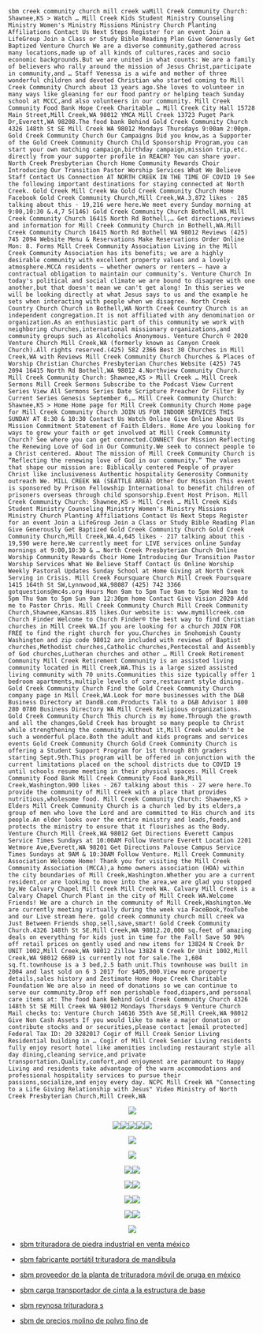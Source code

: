 
```
sbm creek community church mill creek waMill Creek Community Church: Shawnee,KS > Watch … Mill Creek Kids Student Ministry Counseling Ministry Women's Ministry Missions Ministry Church Planting Affiliations Contact Us Next Steps Register for an event Join a LifeGroup Join a Class or Study Bible Reading Plan Give Generously Get Baptized Venture Church We are a diverse community,gathered across many locations,made up of all kinds of cultures,races and socio economic backgrounds.But we are united in what counts: We are a family of believers who rally around the mission of Jesus Christ,participate in community,and … Staff Venessa is a wife and mother of three wonderful children and devoted Christian who started coming to Mill Creek Community Church about 13 years ago.She loves to volunteer in many ways like gleaning for our food pantry or helping teach Sunday school at MCCC,and also volunteers in our community. Mill Creek Community Food Bank Hope Creek Charitable … Mill Creek City Hall 15728 Main Street,Mill Creek,WA 98012 YMCA Mill Creek 13723 Puget Park Dr,Everett,WA 98208.The food bank Behind Gold Creek Community Church 4326 148th St SE Mill Creek WA 98012 Mondays Thursdays 9:00am 2:00pm. Gold Creek Community Church Our Campaigns Did you know,as a Supporter of the Gold Creek Community Church Child Sponsorship Program,you can start your own matching campaign,birthday campaign,mission trip,etc. directly from your supporter profile in REACH? You can share your. North Creek Presbyterian Church Home Community Rewards Choir Introducing Our Transition Pastor Worship Services What We Believe Staff Contact Us Connection AT NORTH CREEK IN THE TIME OF COVID 19 See the following important destinations for staying connected at North Creek. Gold Creek Mill Creek Wa Gold Creek Community Church Home Facebook Gold Creek Community Church,Mill Creek,WA.3,872 likes · 285 talking about this · 19,216 were here.We meet every Sunday morning at 9:00,10:30 &.4,7 5(146) Gold Creek Community Church Bothell,WA Mill Creek Community Church 16415 North Rd Bothell,… Get directions,reviews and information for Mill Creek Community Church in Bothell,WA.Mill Creek Community Church 16415 North Rd Bothell WA 98012 Reviews (425) 745 2094 Website Menu & Reservations Make Reservations Order Online Mon: 8. Forms Mill Creek Community Association Living in the Mill Creek Community Association has its benefits; we are a highly desirable community with excellent property values and a lovely atmosphere.MCCA residents — whether owners or renters — have a contractual obligation to maintain our community’s. Venture Church In today's political and social climate we are bound to disagree with one another,but that doesn't mean we can't get along! In this series we will be looking directly at what Jesus says to us and the example he sets when interacting with people when we disagree. North Creek Country Church Church in Bothell,WA North Creek Country Church is an independent congregation.It is not affiliated with any denomination or organization.As an enthusiastic part of this community we work with neighboring churches,international missionary organizations,and community groups such as Alcoholics Anonymous. Venture Church © 2020 Venture Church Mill Creek,WA (formerly known as Canyon Creek Church).All rights reserved.(425) 582 2366 Best 30 Churches in Mill Creek,WA with Reviews Mill Creek Community Church Churches & Places of Worship Christian Churches Presbyterian Churches Website (425) 745 2094 16415 North Rd Bothell,WA 98012 4.Northview Community Church. Mill Creek Community Church: Shawnee,KS > Mill Creek … Mill Creek Sermons Mill Creek Sermons Subscribe to the Podcast View Current Series View All Sermons Series Date Scripture Preacher Or Filter By Current Series Genesis September 6,… Mill Creek Community Church: Shawnee,KS > Home Home page for Mill Creek Community Church Home page for Mill Creek Community Church JOIN US FOR INDOOR SERVICES THIS SUNDAY AT 8:30 & 10:30 Contact Us Watch Online Give Online About Us Mission Commitment Statement of Faith Elders. Home Are you looking for ways to grow your faith or get involved at Mill Creek Community Church? See where you can get connected.CONNECT Our Mission Reflecting the Renewing Love of God in Our Community.We seek to connect people to a Christ centered. About The mission of Mill Creek Community Church is “Reflecting the renewing love of God in our community.” The values that shape our mission are: Biblically centered People of prayer Christ like inclusiveness Authentic hospitality Generosity Community outreach We. MILL CREEK WA (SEATTLE AREA) Other Our Mission This event is sponsored by Prison Fellowship International to benefit children of prisoners overseas through child sponsorship.Event Host Prison. Mill Creek Community Church: Shawnee,KS > Mill Creek … Mill Creek Kids Student Ministry Counseling Ministry Women's Ministry Missions Ministry Church Planting Affiliations Contact Us Next Steps Register for an event Join a LifeGroup Join a Class or Study Bible Reading Plan Give Generously Get Baptized Gold Creek Community Church Gold Creek Community Church,Mill Creek,WA.4,645 likes · 217 talking about this · 19,590 were here.We currently meet for LIVE services online Sunday mornings at 9:00,10:30 & … North Creek Presbyterian Church Online Worship Community Rewards Choir Home Introducing Our Transition Pastor Worship Services What We Believe Staff Contact Us Online Worship Weekly Pastoral Updates Sunday School at Home Giving at North Creek Serving in Crisis. Mill Creek Foursquare Church Mill Creek Foursquare 1415 164th St SW,Lynnwood,WA,98087 (425) 742 3366 gotquestions@mc4s.org Hours Mon 9am to 5pm Tue 9am to 5pm Wed 9am to 5pm Thu 9am to 5pm Sun 9am 12:30pm home Contact Give Vision 2020 Add me to Pastor Chris. Mill Creek Community Church Mill Creek Community Church,Shawnee,Kansas.835 likes.Our website is: www.mymillcreek.com Church Finder Welcome to Church Finder® the best way to find Christian churches in Mill Creek WA.If you are looking for a church JOIN FOR FREE to find the right church for you.Churches in Snohomish County Washington and zip code 98012 are included with reviews of Baptist churches,Methodist churches,Catholic churches,Pentecostal and Assembly of God churches,Lutheran churches and other … Mill Creek Retirement Community Mill Creek Retirement Commnunity is an assisted living community located in Mill Creek,WA.This is a large sized assisted living community with 70 units.Communities this size typically offer 1 bedroom apartments,multiple levels of care,restaurant style dining. Gold Creek Community Church Find the Gold Creek Community Church company page in Mill Creek,WA.Look for more businesses with the D&B Business Directory at DandB.com.Products Talk to a D&B Advisor 1 800 280 0780 Business Directory WA Mill Creek Religious organizations. Gold Creek Community Church This church is my home.Through the growth and all the changes,Gold Creek has brought so many people to Christ while strengthening the community.Without it,Mill Creek wouldn't be such a wonderful place.Both the adult and kids programs and services events Gold Creek Community Church Gold Creek Community Church is offering a Student Support Program for 1st through 8th graders starting Sept.9th.This program will be offered in conjunction with the current limitations placed on the school districts due to COVID 19 until schools resume meeting in their physical spaces. Mill Creek Community Food Bank Mill Creek Community Food Bank,Mill Creek,Washington.900 likes · 267 talking about this · 27 were here.To provide the community of Mill Creek with a place that provides nutritious,wholesome food. Mill Creek Community Church: Shawnee,KS > Elders Mill Creek Community Church is a church led by its elders,a group of men who love the Lord and are committed to His church and its people.An elder looks over the entire ministry and leads,feeds,and protects the ministry to ensure that it flourishes as the Body. Venture Church Mill Creek,WA 98012 Get Directions Everett Campus Service Times Sundays at 10:00AM Follow Venture Everett Location 2201 Wetmore Ave,Everett,WA 98201 Get Directions Palouse Campus Service Times Sundays at 9AM & 10:30AM Follow Venture. Mill Creek Community Association Welcome Home! Thank you for visiting the Mill Creek Community Association (MCCA),a home owners association (HOA) within the city boundaries of Mill Creek,Washington.Whether you are a current resident,or are looking to move into the area,we are glad you stopped by.We Calvary Chapel Mill Creek Mill Creek WA. Calvary Mill Creek is a Calvary Chapel Church Plant in the city of Mill Creek WA.Welcome Friends! We are a church in the community of Mill Creek,Washington.We are currently meeting virtually during the week via FaceBook,YouTube and our Live stream here. gold creek community church mill creek wa Just Between Friends shop,sell,save,smart! Gold Creek Community Church.4326 148th St SE.Mill Creek,WA 98012.20,000 sq.feet of amazing deals on everything for kids just in time for the Fall! Save 50 90% off retail prices on gently used and new items for 13824 N Creek Dr UNIT 1002,Mill Creek,WA 98012 Zillow 13824 N Creek Dr Unit 1002,Mill Creek,WA 98012 6689 is currently not for sale.The 1,604 sq.ft.townhouse is a 3 bed,2.5 bath unit.This townhouse was built in 2004 and last sold on 6 3 2017 for $405,000.View more property details,sales history and Zestimate Home Hope Creek Charitable Foundation We are also in need of donations so we can continue to serve our community.Drop off non perishable food,diapers,and personal care items at: The food bank Behind Gold Creek Community Church 4326 148th St SE Mill Creek WA 98012 Mondays Thursdays 9 Venture Church Mail checks to: Venture Church 14616 35th Ave SE,Mill Creek,WA 98012 Give Non Cash Assets If you would like to make a major donation or contribute stocks and or securities,please contact [email protected] Federal Tax ID: 20 3282017 Cogir of Mill Creek Senior Living Residential building in … Cogir of Mill Creek Senior Living residents fully enjoy resort hotel like amenities including restaurant style all day dining,cleaning service,and private transportation.Quality,comfort,and enjoyment are paramount to Happy Living and residents take advantage of the warm accommodations and professional hospitality services to pursue their passions,socialize,and enjoy every day. NCPC Mill Creek WA "Connecting to a Life Giving Relationship with Jesus" Video Ministry of North Creek Presbyterian Church,Mill Creek,WA 
```

<div align="center">

<a href="https://es-crusher.shibang-china.com/github&k=sbm+creek+community+church+mill+creek+wa"><img src="https://static.shibang-china.com/es/crusher/logo.jpg"></a>

<a href="https://es-crusher.shibang-china.com/github&k=sbm+creek+community+church+mill+creek+wa"><img src="https://static.shibang-china.com/es/crusher/index.jpg"></a><a href="https://es-crusher.shibang-china.com/material.htmlgithub&k=sbm+creek+community+church+mill+creek+wa"><img src="https://static.shibang-china.com/es/crusher/material.jpg"></a><a href="https://es-crusher.shibang-china.com/application.htmlgithub&k=sbm+creek+community+church+mill+creek+wa"><img src="https://static.shibang-china.com/es/crusher/application.jpg"></a><a href="https://es-crusher.shibang-china.com/aboutus.htmlgithub&k=sbm+creek+community+church+mill+creek+wa"><img src="https://static.shibang-china.com/es/crusher/aboutus.jpg"></a><a href="https://es-crusher.shibang-china.com/contact.htmlgithub&k=sbm+creek+community+church+mill+creek+wa"><img src="https://static.shibang-china.com/es/crusher/contact.jpg"></a>

<a href="https://es-crusher.shibang-china.com/github&k=sbm+creek+community+church+mill+creek+wa"><img src="https://static.shibang-china.com/es/crusher/banner.jpg"></a>

<a href="https://swt.shibang-china.com/github&k=sbm+creek+community+church+mill+creek+wa"><img src="https://static.shibang-china.com/es/crusher/text.jpg"></a>

<a href="https://swt.shibang-china.com/github&k=sbm+creek+community+church+mill+creek+wa"><img src="https://static.shibang-china.com/es/crusher/chat.jpg"></a><a href="https://es-crusher.shibang-china.com/contact.htmlgithub&k=sbm+creek+community+church+mill+creek+wa"><img src="https://static.shibang-china.com/es/crusher/message.jpg"></a>

<a href="https://es-crusher.shibang-china.com/products/pe.htmlgithub&k=sbm+creek+community+church+mill+creek+wa"><img src="https://static.shibang-china.com/es/crusher/pe.jpg"></a><a href="https://es-crusher.shibang-china.com/products/pf.htmlgithub&k=sbm+creek+community+church+mill+creek+wa"><img src="https://static.shibang-china.com/es/crusher/pf.jpg"></a>

<a href="https://es-crusher.shibang-china.com/products/hpt.htmlgithub&k=sbm+creek+community+church+mill+creek+wa"><img src="https://static.shibang-china.com/es/crusher/hpt.jpg"></a><a href="https://es-crusher.shibang-china.com/products/vsi.htmlgithub&k=sbm+creek+community+church+mill+creek+wa"><img src="https://static.shibang-china.com/es/crusher/vsi.jpg"></a>

<a href="https://es-crusher.shibang-china.com/products/klv.htmlgithub&k=sbm+creek+community+church+mill+creek+wa"><img src="https://static.shibang-china.com/es/crusher/klv.jpg"></a><a href="https://es-crusher.shibang-china.com/products/portable.htmlgithub&k=sbm+creek+community+church+mill+creek+wa"><img src="https://static.shibang-china.com/es/crusher/portable.jpg"></a>

<a href="https://swt.shibang-china.com/github&k=sbm+creek+community+church+mill+creek+wa"><img src="https://static.shibang-china.com/es/crusher/case.jpg"></a>

</div>


* [sbm trituradora de piedra industrial en venta méxico](sbm%20trituradora%20de%20piedra%20industrial%20en%20venta%20m%C3%A9xico.md)

* [sbm fabricante portátil trituradora de mandíbula](sbm%20fabricante%20port%C3%A1til%20trituradora%20de%20mand%C3%ADbula.md)

* [sbm proveedor de la planta de trituradora móvil de oruga en méxico](sbm%20proveedor%20de%20la%20planta%20de%20trituradora%20m%C3%B3vil%20de%20oruga%20en%20m%C3%A9xico.md)

* [sbm carga transportador de cinta a la estructura de base](sbm%20carga%20transportador%20de%20cinta%20a%20la%20estructura%20de%20base.md)

* [sbm reynosa trituradora s](sbm%20reynosa%20trituradora%20s.md)

* [sbm de precios molino de polvo fino de](sbm%20de%20precios%20molino%20de%20polvo%20fino%20de.md)